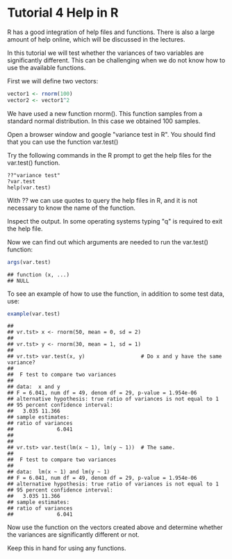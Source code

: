 Tutorial 4 Help in R
======================

R has a good integration of help files and functions. There is also a large amount of help online, which will be discussed in the lectures. 

In this tutorial we will test whether the variances of two variables are significantly different. This can be challenging when we do not know how to use the available functions. 

First we will define two vectors:


```r
vector1 <- rnorm(100)
vector2 <- vector1^2
```


We have used a new function rnorm(). This function samples from a standard normal distribution. In this case we obtained 100 samples.

Open a browser window and google "variance test in R". You should find that you can use the function var.test()

Try the following commands in the R prompt to get the help files for the var.test() function.

```
??"variance test"
?var.test
help(var.test)
```

With ?? we can use quotes to query the help files in R, and it is not necessary to know the name of the function.

Inspect the output. In some operating systems typing "q" is required to exit the help file.

Now we can find out which arguments are needed to run the var.test() function:


```r
args(var.test)
```

```
## function (x, ...) 
## NULL
```


To see an example of how to use the function, in addition to some test data, use:


```r
example(var.test)
```

```
## 
## vr.tst> x <- rnorm(50, mean = 0, sd = 2)
## 
## vr.tst> y <- rnorm(30, mean = 1, sd = 1)
## 
## vr.tst> var.test(x, y)                  # Do x and y have the same variance?
## 
## 	F test to compare two variances
## 
## data:  x and y
## F = 6.041, num df = 49, denom df = 29, p-value = 1.954e-06
## alternative hypothesis: true ratio of variances is not equal to 1
## 95 percent confidence interval:
##   3.035 11.366
## sample estimates:
## ratio of variances 
##              6.041 
## 
## 
## vr.tst> var.test(lm(x ~ 1), lm(y ~ 1))  # The same.
## 
## 	F test to compare two variances
## 
## data:  lm(x ~ 1) and lm(y ~ 1)
## F = 6.041, num df = 49, denom df = 29, p-value = 1.954e-06
## alternative hypothesis: true ratio of variances is not equal to 1
## 95 percent confidence interval:
##   3.035 11.366
## sample estimates:
## ratio of variances 
##              6.041
```


Now use the function on the vectors created above and determine whether the variances are significantly different or not.

Keep this in hand for using any functions.
